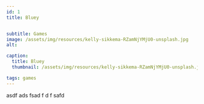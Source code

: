 ```yaml
---
id: 1
title: Bluey


subtitle: Games
image: /assets/img/resources/kelly-sikkema-RZamNjYMjU0-unsplash.jpg
alt: 

caption:
  title: Bluey
  thumbnail: /assets/img/resources/kelly-sikkema-RZamNjYMjU0-unsplash.jpg

tags: games
---
```



asdf
ads
fsad
f
d
f
safd
